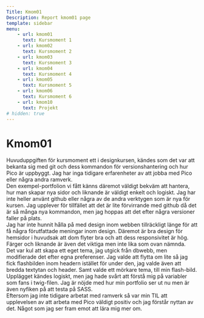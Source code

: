 ```yaml
---
Title: Kmom01
Description: Report kmom01 page
template: sidebar
menu:
    - url: kmom01
      text: Kursmoment 1
    - url: kmom02
      text: Kursmoment 2
    - url: kmom03
      text: Kursmoment 3
    - url: kmom04
      text: Kursmoment 4
    - url: kmom05
      text: Kursmoment 5
    - url: kmom06
      text: Kursmoment 6
    - url: kmom10
      text: Projekt
# hidden: true
---
```


Kmom01
==================

Huvuduppgiften för kursmoment ett i designkursen, kändes som det var att bekanta sig med git och
dess kommandon för versionshantering och hur Pico är uppbyggt.
Jag har inga tidigare erfarenheter av att jobba med Pico eller några andra ramverk.  
Den exempel-portfolion vi fått känns däremot väldigt bekväm att hantera, hur man skapar nya sidor och liknande är väldigt enkelt och logiskt.
Jag har inte heller använt github eller några av de andra verktygen som är nya för kursen.
Jag upplever för tillfället att det är lite förvirrande med github då det är så många nya kommandon, men jag hoppas att det efter några versioner faller på plats.  
Jag har inte hunnit hålla på med design inom webben tillräckligt länge för att få några förutfattade meningar inom design.
Däremot är bra design för hemsidor i huvudsak att dom flyter bra och att dess responsivitet är hög. Färger och liknande är även det viktiga men inte lika som ovan nämnda.  
Det var kul att skapa ett eget tema, jag utgick från dbwebb, men modifierade det efter egna preferenser.
Jag valde att flytta om lite så jag fick flashbilden inom headern istället för under den, jag valde även att bredda textytan och header.
Samt valde ett mörkare tema, till min flash-bild.
Upplägget kändes logiskt, men jag hade svårt att förstå mig på variabler som fans i twig-filen.
Jag är nöjde med hur min portfolio ser ut nu men är även nyfiken på att testa på SASS.  
Eftersom jag inte tidigare arbetat med ramverk så var min TIL att upplevelsen av att arbeta med Pico väldigt positiv och jag förstår nyttan av det. Något som jag ser fram emot att lära mig mer om.
